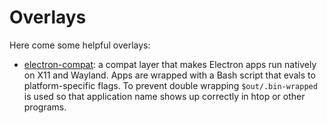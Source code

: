 # Overlays

Here come some helpful overlays:

- [electron-compat][electron-compat]: a compat layer that makes Electron apps run natively on X11 and Wayland.
  Apps are wrapped with a Bash script that evals to platform-specific flags. To prevent double wrapping `$out/.bin-wrapped` is used so that application name shows up correctly in htop or other programs.

[electron-compat]: ../overlays/electron.nix
